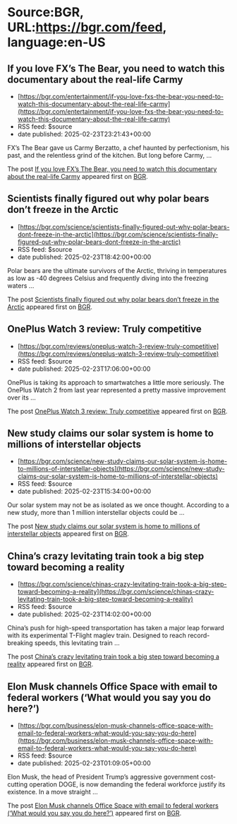 # Source:BGR, URL:https://bgr.com/feed, language:en-US

## If you love FX’s The Bear, you need to watch this documentary about the real-life Carmy
 - [https://bgr.com/entertainment/if-you-love-fxs-the-bear-you-need-to-watch-this-documentary-about-the-real-life-carmy](https://bgr.com/entertainment/if-you-love-fxs-the-bear-you-need-to-watch-this-documentary-about-the-real-life-carmy)
 - RSS feed: $source
 - date published: 2025-02-23T23:21:43+00:00

<p>FX’s The Bear gave us Carmy Berzatto, a chef haunted by perfectionism, his past, and the relentless grind of the kitchen. But long before Carmy, &#8230;</p>
<p>The post <a href="https://bgr.com/entertainment/if-you-love-fxs-the-bear-you-need-to-watch-this-documentary-about-the-real-life-carmy/">If you love FX&#8217;s The Bear, you need to watch this documentary about the real-life Carmy</a> appeared first on <a href="https://bgr.com">BGR</a>.</p>

## Scientists finally figured out why polar bears don’t freeze in the Arctic
 - [https://bgr.com/science/scientists-finally-figured-out-why-polar-bears-dont-freeze-in-the-arctic](https://bgr.com/science/scientists-finally-figured-out-why-polar-bears-dont-freeze-in-the-arctic)
 - RSS feed: $source
 - date published: 2025-02-23T18:42:00+00:00

<p>Polar bears are the ultimate survivors of the Arctic, thriving in temperatures as low as -40 degrees Celsius and frequently diving into the freezing waters &#8230;</p>
<p>The post <a href="https://bgr.com/science/scientists-finally-figured-out-why-polar-bears-dont-freeze-in-the-arctic/">Scientists finally figured out why polar bears don’t freeze in the Arctic</a> appeared first on <a href="https://bgr.com">BGR</a>.</p>

## OnePlus Watch 3 review: Truly competitive
 - [https://bgr.com/reviews/oneplus-watch-3-review-truly-competitive](https://bgr.com/reviews/oneplus-watch-3-review-truly-competitive)
 - RSS feed: $source
 - date published: 2025-02-23T17:06:00+00:00

<p>OnePlus is taking its approach to smartwatches a little more seriously. The OnePlus Watch 2 from last year represented a pretty massive improvement over its &#8230;</p>
<p>The post <a href="https://bgr.com/reviews/oneplus-watch-3-review-truly-competitive/">OnePlus Watch 3 review: Truly competitive</a> appeared first on <a href="https://bgr.com">BGR</a>.</p>

## New study claims our solar system is home to millions of interstellar objects
 - [https://bgr.com/science/new-study-claims-our-solar-system-is-home-to-millions-of-interstellar-objects](https://bgr.com/science/new-study-claims-our-solar-system-is-home-to-millions-of-interstellar-objects)
 - RSS feed: $source
 - date published: 2025-02-23T15:34:00+00:00

<p>Our solar system may not be as isolated as we once thought. According to a new study, more than 1 million interstellar objects could be &#8230;</p>
<p>The post <a href="https://bgr.com/science/new-study-claims-our-solar-system-is-home-to-millions-of-interstellar-objects/">New study claims our solar system is home to millions of interstellar objects</a> appeared first on <a href="https://bgr.com">BGR</a>.</p>

## China’s crazy levitating train took a big step toward becoming a reality
 - [https://bgr.com/science/chinas-crazy-levitating-train-took-a-big-step-toward-becoming-a-reality](https://bgr.com/science/chinas-crazy-levitating-train-took-a-big-step-toward-becoming-a-reality)
 - RSS feed: $source
 - date published: 2025-02-23T14:02:00+00:00

<p>China’s push for high-speed transportation has taken a major leap forward with its experimental T-Flight maglev train. Designed to reach record-breaking speeds, this levitating train &#8230;</p>
<p>The post <a href="https://bgr.com/science/chinas-crazy-levitating-train-took-a-big-step-toward-becoming-a-reality/">China’s crazy levitating train took a big step toward becoming a reality</a> appeared first on <a href="https://bgr.com">BGR</a>.</p>

## Elon Musk channels Office Space with email to federal workers (‘What would you say you do here?’)
 - [https://bgr.com/business/elon-musk-channels-office-space-with-email-to-federal-workers-what-would-you-say-you-do-here](https://bgr.com/business/elon-musk-channels-office-space-with-email-to-federal-workers-what-would-you-say-you-do-here)
 - RSS feed: $source
 - date published: 2025-02-23T01:09:05+00:00

<p>Elon Musk, the head of President Trump&#8217;s aggressive government cost-cutting operation DOGE, is now demanding the federal workforce justify its existence. In a move straight &#8230;</p>
<p>The post <a href="https://bgr.com/business/elon-musk-channels-office-space-with-email-to-federal-workers-what-would-you-say-you-do-here/">Elon Musk channels Office Space with email to federal workers (&#8216;What would you say you do here?&#8217;)</a> appeared first on <a href="https://bgr.com">BGR</a>.</p>

